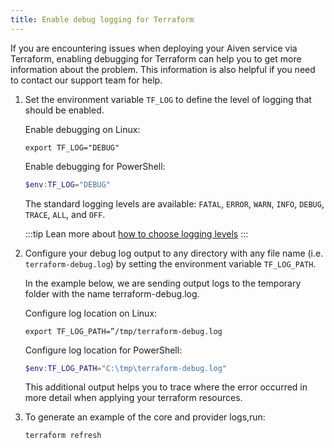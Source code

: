 ```yaml
---
title: Enable debug logging for Terraform
---
```


If you are encountering issues when deploying your Aiven service via
Terraform, enabling debugging for Terraform can help you to get more
information about the problem. This information is also helpful if you
need to contact our support team for help.

1.  Set the environment variable `TF_LOG` to define the level of logging
    that should be enabled.

    Enable debugging on Linux:

    ``` Shell
    export TF_LOG="DEBUG"
    ```

    Enable debugging for PowerShell:

    ``` Powershell
    $env:TF_LOG="DEBUG"
    ```

    The standard logging levels are available: `FATAL`, `ERROR`, `WARN`,
    `INFO`, `DEBUG`, `TRACE`, `ALL`, and `OFF`.

    :::tip
    Lean more about [how to choose logging
    levels](https://www.section.io/engineering-education/how-to-choose-levels-of-logging/)
    :::

2.  Configure your debug log output to any directory with any file name
    (i.e. `terraform-debug.log`) by setting the environment variable
    `TF_LOG_PATH`.

    In the example below, we are sending output logs to the temporary
    folder with the name terraform-debug.log.

    Configure log location on Linux:

    ``` Shell
    export TF_LOG_PATH=”/tmp/terraform-debug.log
    ```

    Configure log location for PowerShell:

    ``` Powershell
    $env:TF_LOG_PATH="C:\tmp\terraform-debug.log"
    ```

    This additional output helps you to trace where the error occurred
    in more detail when applying your terraform resources.

3.  To generate an example of the core and provider logs,run:

    ``` Shell
    terraform refresh
    ```
